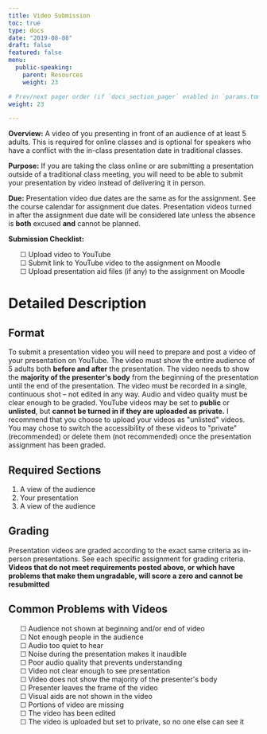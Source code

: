 ```yaml
---
title: Video Submission
toc: true
type: docs
date: "2019-08-08"
draft: false
featured: false
menu:
  public-speaking:
    parent: Resources
    weight: 23

# Prev/next pager order (if `docs_section_pager` enabled in `params.toml`)
weight: 23

---
```


**Overview:** A video of you presenting in front of an audience of at
least 5 adults. This is required for online classes and is optional for
speakers who have a conflict with the in-class presentation date in
traditional classes.

**Purpose:** If you are taking the class online or are submitting
a presentation outside of a traditional class meeting, you will need to be
able to submit your presentation by video instead of delivering it in
person.

**Due:** Presentation video due dates are the same as for the assignment.
See the course calendar for assignment due dates. Presentation videos
turned in after the assignment due date will be considered late unless the
absence is **both** excused **and** cannot be planned.

**Submission Checklist:**
<ul style="list-style: none;">
  <li>☐ Upload video to YouTube</li>
  <li>☐ Submit link to YouTube video to the assignment on Moodle</li>
  <li>☐ Upload presentation aid files (if any) to the assignment on Moodle</li>
</ul>

Detailed Description
====================

Format
------

To submit a presentation video you will need to prepare and post a video
of your presentation on YouTube. The video must show the entire audience
of 5 adults both **before and after** the presentation. The video needs to
show the **majority of the presenter's body** from the beginning of the
presentation until the end of the presentation. The video must be recorded
in a single, continuous shot – not edited in any way. Audio and video
quality must be clear enough to be graded. YouTube videos may be set to
**public** or **unlisted**, but **cannot be turned in if they are uploaded
as private.** I recommend that you choose to upload your videos as
"unlisted" videos. You may chose to switch the accessibility of these
videos to "private" (recommended) or delete them (not recommended) once
the presentation assignment has been graded.

Required Sections
-----------------

1. A view of the audience
2. Your presentation
3. A view of the audience

Grading
-------

Presentation videos are graded according to the exact same criteria as
in-person presentations. See each specific assignment for grading
criteria. **Videos that do not meet requirements posted above, or which
have problems that make them ungradable, will score a zero and cannot be
resubmitted**

Common Problems with Videos
---------------------------

<ul style="list-style: none;">
  <li>☐ Audience not shown at beginning and/or end of video</li>
  <li>☐ Not enough people in the audience</li>
  <li>☐ Audio too quiet to hear</li>
  <li>☐ Noise during the presentation makes it inaudible</li>
  <li>☐ Poor audio quality that prevents understanding</li>
  <li>☐ Video not clear enough to see presentation</li>
  <li>☐ Video does not show the majority of the presenter's body</li>
  <li>☐ Presenter leaves the frame of the video</li>
  <li>☐ Visual aids are not shown in the video</li>
  <li>☐ Portions of video are missing</li>
  <li>☐ The video has been edited</li>
  <li>☐ The video is uploaded but set to private, so no one else can see it</li>
</ul>

<!--
Examples
========

Here are some example outlines for mediated presentations given in this class.[^student-permission]

[Example Mediated Outline 1](/course/public-speaking/assignment/mediated-outline-example-1.docx) is a well-formatted outline.

[![Example Mediated Outline 1](/img/course/mediated-outline-example-1.PNG)](/course/public-speaking/assignment/example-mediated-outline-1.docx)

[Example Mediated Outline 2](/course/public-speaking/assignment/mediated-outline-example-2.docx) does a very good job with using oral citations throughout the presentation.

[![Example Mediated Outline 2](/img/course/mediated-outline-example-2.PNG)](/course/public-speaking/assignment/example-mediated-outline-2.docx)

Here is an example mediated presentation that has been prepared using a narrated PowerPoint presentation.

{{< youtube 9oiPG1VIzR4 >}}
-->

<!--
Acknowledgments
===============
-->

<!-- End Notes -->

<!--
[^student-permission]: Many thanks to the students who have given me permission to use examples based on their work. Student consent forms are on file
-->

<!-- Previous Versions

   v#   | Date       | Modifications
  ------|------------|:--------------
  v0.04 | 2019-08-08 | Changes for Hugo compatibility
  v0.03 |          - | Clarified timing for early vs. late submissions, minor formatting changes
  v0.02 |          - | Reduced requirement to 5 adult audience members
  v0.01 |          - | Added text about private videos
  v0.00 |          - | Initial version

-->
